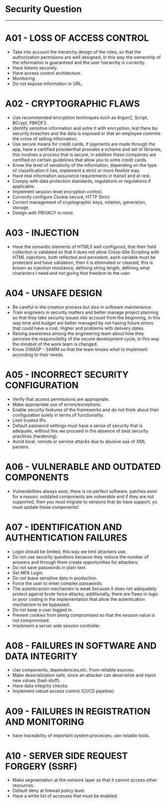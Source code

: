 # Security Question
---
# A01 - LOSS OF ACCESS CONTROL

- Take into account the hierarchy design of the roles, so that the authorization permisions are well designed, in this way the ownership of the information is guaranteed and the user hierarchy is correctly.
- Have tokens securely.
- Have access control architecture.
- Monitoring.
- Do not expose information in URL.


# A02 - CRYPTOGRAPHIC FLAWS

- Use recommended encryption techniques such as Argon2, Script, BCrypt, PBKDF2.
- Identify sensitive information and sotre it with encryption, lest there be security breaches and the data is exposed or that an employee commits the crime of selling information.
- Use secure means for credit cards, if payments are made through the app, have a certified providerthat provides a scheme and set of libraries, this involves a process that is secure, in addition these companies are certified on certain guidelines that allow you to sotre credit cards.
- Know the level of sensitivity of the information, depending on the type of classification it has, implement a strict or more flexible way.
- Have real information assurance requirements in transit and at rest.
- Comply with data protection standards, regulations or regulations if applicable.
- Implement session-level encryption control.
- Correctly configure Cookie secure, HTTP Strict.
- Correct management of cryptographic keys, rotation, generation, storage.
- Design with PRIVACY in mind.


# A03 - INJECTION 

- Have the semantic elements of HTML5 well configured, that their field collection is validated so that it does not allow Cross-Site Scripting with HTML injections, both reflected and persistent, each variable must be protected and have validation, then it is eliminated or cleaned, this is known as injection resistance, defining string length, defining what characters I need and not giving that freedom to the user.

# A04 - UNSAFE DESIGN

- Be careful in the creation process but also in software maintenance.
- Train engineers in security matters and better manage project planning so that they take security issues into account from the beginning, in this way time and budget are better managed by not having future errors that could have a cost. Higher and problems with delivery dates.
- Raising awareness among the engineering team about how they perceive the responsibility of the secure development cycle, in this way the mindset of the work team is changed.
- Know OWASP - SAMM so that the team knows what to implement according to their needs.

# A05 - INCORRECT SECURITY CONFIGURATION 

- Verify that access permissions are appropriate.
- Make appropriate use of errors/exceptions.
- Enable security features of the frameworks and do not think about their configuration solely in terms of functionality.
- Limit trusted IPs.
- Default password settings must have a sense of security that is adequate, without this we proceed in the absence of best security practices (hardening).
- Avoid local, remote or service attacks due to abusive use of XML parsers.

# A06 - VULNERABLE AND OUTDATED COMPONENTS

- Vulnerabilities always exist, there is no perfect software, patches exist for a reason; outdated components are vulnerable and if they are not supported, then you must migrate to versions that do have support, yo must update these components!

# A07 - IDENTIFICATION AND AUTHENTICATION FAILURES

- Login should be limited, this way we limit attackers use.
- Do not use security questions because they reduce the number of answers and through them create opportunities for attackers.
- Do not save passwords in plain text.
- Set MFA Login.
- Do not leave sensitive data in production.
- Force the user to enter complex passwords.
- The autenticacion mechanism is weak because it does not adequately protect against brute force attacks; additionally, there are flaws in logic or poor coding in the implementation that allow the autentication mechanism to be bypassed.
- Do not keep a user logged in.
- Prevent cookies from being compromised so that the session value is not compromised.
- Implement a server side session controller.

# A08 - FAILURES IN SOFTWARE AND DATA INTEGRITY

- Use components, dependencies,etc. From reliable sources.
- Make deserialization safe, since an attacker can deserialize and inject new values (bad-stuff).
- Have data integrity checks.
- Implement robust access control (CI/CD pipeline).

# A09 - FAILURES IN REGISTRATION AND  MONITORING

- have traceability of important system processes, use reliable tools.

# A10 - SERVER SIDE REQUEST FORGERY (SSRF)

- Make segmentation at the network layer so that it cannot access other resources.
- Default deny at firewall policy level.
- Have a white list of accesses that must be enabled.
